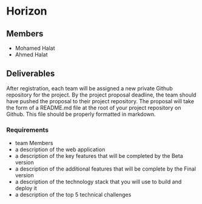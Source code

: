 # Horizon

## Members
- Mohamed Halat
- Ahmed Halat

## Deliverables
After registration, each team will be assigned a new private Github repository for the project. By the project proposal deadline, the team should have pushed the proposal to their project repository. The proposal will take the form of a README.md file at the root of your project repository on Github. This file should be properly formatted in markdown.

### Requirements
- team Members
- a description of the web application
- a description of the key features that will be completed by the Beta version
- a description of the additional features that will be complete by the Final version
- a description of the technology stack that you will use to build and deploy it
- a description of the top 5 technical challenges
